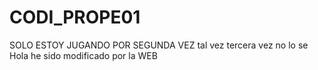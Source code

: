 # CODI_PROPE01
SOLO ESTOY JUGANDO POR SEGUNDA VEZ
tal vez tercera vez
no lo se
Hola he sido modificado por la WEB
